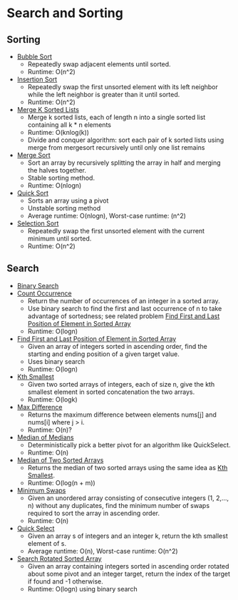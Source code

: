 # Search and Sorting

## Sorting

* [Bubble Sort](bubble_sort.py)
	* Repeatedly swap adjacent elements until sorted.
	* Runtime: O(n^2)
* [Insertion Sort](insertion_sort.py)
	* Repeatedly swap the first unsorted element with its left neighbor while the left neighbor is greater than it until sorted.
	* Runtime: O(n^2)
* [Merge K Sorted Lists](merge_k_sorted.py)
	* Merge k sorted lists, each of length n into a single sorted list containing all k * n elements
	* Runtime: O(knlog(k))
	* Divide and conquer algorithm: sort each pair of k sorted lists using merge from mergesort recursively until only one list remains
* [Merge Sort](mergesort.py)
	* Sort an array by recursively splitting the array in half and merging the halves together.
	* Stable sorting method.
	* Runtime: O(nlogn)
* [Quick Sort](quicksort.py)
	* Sorts an array using a pivot
	* Unstable sorting method
	* Average runtime: O(nlogn), Worst-case runtime: (n^2)
* [Selection Sort](selection_sort.py)
	* Repeatedly swap the first unsorted element with the current minimum until sorted.
	* Runtime: O(n^2)

## Search

* [Binary Search](binary_search.py)
* [Count Occurrence](count_occurrence.py)
	* Return the number of occurrences of an integer in a sorted array.
	* Use binary search to find the first and last occurrence of n to take advantage of sortedness; see related problem [Find First and Last Position of Element in Sorted Array](first_last_position_sorted_array.py)
	* Runtime: O(logn)
* [Find First and Last Position of Element in Sorted Array](first_last_position_sorted_array.py)
    * Given an array of integers sorted in ascending order, find the starting and ending position of a given target value.
    * Uses binary search
    * Runtime: O(logn)
* [Kth Smallest](kth_smallest.py)
	* Given two sorted arrays of integers, each of size n, give the kth smallest element in sorted concatenation the
	two arrays.
	* Runtime: O(logk)
* [Max Difference](max_difference.py)
	* Returns the maximum difference between elements nums[j] and nums[i] where j > i.
	* Runtime: O(n)?
* [Median of Medians](median_of_medians.py)
	* Deterministically pick a better pivot for an algorithm like QuickSelect.
	* Runtime: O(n)
* [Median of Two Sorted Arrays](median_sorted_arrays.py)
	* Returns the median of two sorted arrays using the same idea as [Kth Smallest](kth_smallest.py).
	* Runtime: O(log(n + m))
* [Minimum Swaps](minimum_swaps.py)
	* Given an unordered array consisting of consecutive integers (1, 2,..., n) without any duplicates, find the minimum
	number of swaps required to sort the array in ascending order.
	* Runtime: O(n)
* [Quick Select](quickselect.py)
	* Given an array s of integers and an integer k, return the kth smallest element of s.
	* Average runtime: O(n), Worst-case runtime: O(n^2)
* [Search Rotated Sorted Array](search_rotated_sorted_array.py)
	* Given an array containing integers sorted in ascending order rotated about some pivot and an integer target,
	return the index of the target if found and -1 otherwise.
	* Runtime: O(logn) using binary search
